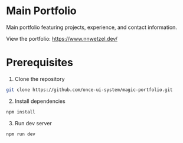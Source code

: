 # Main Portfolio

Main portfolio featuring projects, experience, and contact information.

View the portfolio: https://www.nnwetzel.dev/

# Prerequisites
1. Clone the repository
```bash
git clone https://github.com/once-ui-system/magic-portfolio.git
```
2. Install dependencies

```bash
npm install
```

3. Run dev server
```bash
npm run dev
```
